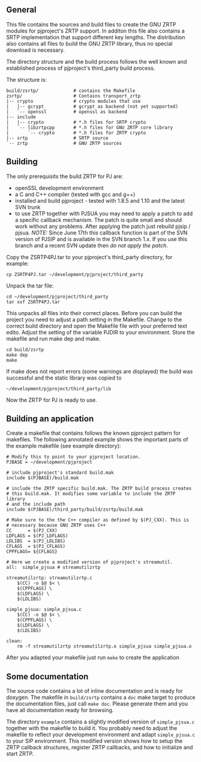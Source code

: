 ## General

This file contains the sources and build files to create the GNU ZRTP
modules for pjproject's ZRTP support. In additon this file also contains
a SRTP implementation that support different key lengths. The distribution
also contains all files to build the GNU ZRTP library, thus no special 
download is necessary.

The directory structure and the build process follows the well known and
established process of pjproject's third_party build process. 

The structure is:

    build/zsrtp/             # contains the Makefile
    zsrtp/                   # Contains transport_zrtp
    |-- crypto               # crypto modules that use
    |   |-- gcrypt           # gcrypt as backend (not yet supported)
    |   `-- openssl          # openssl as backend
    |-- include
    |   |-- crypto           # *.h files for SRTP crypto
    |   `-- libzrtpcpp       # *.h files for GNU ZRTP core library
    |       `-- crypto       # *.h files for ZRTP crypto
    |-- srtp                 # SRTP source
    `-- zrtp                 # GNU ZRTP sources


## Building

The only prerequisits the build ZRTP for PJ are:

- openSSL development environment
- a C and C++ compiler (tested with gcc and g++)
- installed and build pjproject - tested with 1.8.5 and 1.10 and the latest SVN trunk
- to use ZRTP together with PJSUA you may need to apply a patch to add a specific
  callback mechanism. The patch is quite small and should work without any
  problems. After applying the patch just rebuild pjsip / pjsua.
  *NOTE:* Since June 17th this callback function is part of the SVN version of
  PJSIP and is available in the SVN branch 1.x. If you use this branch and a
  recent SVN update then _do not apply the patch_.

Copy the ZSRTP4PJ.tar to your pjproject's third_party directory, for example:

    cp ZSRTP4PJ.tar ~/development/pjproject/third_party

Unpack the tar file:

    cd ~/development/pjproject/third_party
    tar xvf ZSRTP4PJ.tar

This unpacks all files into their correct places. Before you can build the
project you need to adjust a path setting in the Makefile. Change to the 
correct build directory and open the Makefile file with your preferred text
edito. Adjust the setting of the variable PJDIR to your environment. Store
the makefile and run make dep and make.

    cd build/zsrtp
    make dep
    make

If make does not report errors (some warnings are displayed) the build was 
successful and the static library was copied to 

    ~/development/pjproject/third_party/lib

Now the ZRTP for PJ is ready to use.


## Building an application

Create a makefile that contains follows the known pjproject pattern for
makefiles. The following annotated example shows the important parts of
the example makefile (see example directory):

    # Modify this to point to your pjproject location.
    PJBASE = ~/development/pjproject

    # include pjproject's standard build.mak
    include $(PJBASE)/build.mak

    # include the ZRTP specific build.mak. The ZRTP build process creates
    # this build.mak. It modifies some variable to include the ZRTP library
    # and the include path
    include $(PJBASE)/third_party/build/zsrtp/build.mak

    # Make sure to the the C++ compiler as defined by $(PJ_CXX). This is
    # necessary because GNU ZRTP uses C++
    CC      = $(PJ_CXX)
    LDFLAGS = $(PJ_LDFLAGS)
    LDLIBS  = $(PJ_LDLIBS)
    CFLAGS  = $(PJ_CFLAGS)
    CPPFLAGS= ${CFLAGS}

    # Here we create a modified version of pjproject's streamutil.
    all:  simple_pjsua # streamutilzrtp

    streamutilzrtp: streamutilzrtp.c
        $(CC) -o $@ $< \
        $(CPPFLAGS) \
        $(LDFLAGS) \
        $(LDLIBS)

    simple_pjsua: simple_pjsua.c
        $(CC) -o $@ $< \
        $(CPPFLAGS) \
        $(LDFLAGS) \
        $(LDLIBS)

    clean:
        rm -f streamutilzrtp streamutilzrtp.o simple_pjsua simple_pjsua.o

After you adapted your makefile just run `make` to create the application

## Some documentation

The source code contains a lot of inline documentation and is ready for doxygen.
The makefile in `build/zsrtp` contains a `doc` make target to produce the documentation files,
just call `make doc`. Please generate them and you have all documentation ready for browsing.

The directory `example` contains a slightly modified version of `simple_pjsua.c` together
with the makefile to build it. You probably need to adjust the makefile to reflect your
development environment and adapt `simple_pjsua.c` to your SIP environment. This
modified version shows how to setup the ZRTP callback structures, register ZRTP callbacks,
and how to initialize and start ZRTP.
